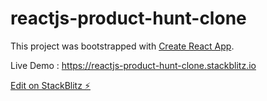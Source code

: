 # reactjs-product-hunt-clone

This project was bootstrapped with [Create React App](https://github.com/facebook/create-react-app).

Live Demo : https://reactjs-product-hunt-clone.stackblitz.io 

[Edit on StackBlitz ⚡️](https://stackblitz.com/edit/reactjs-product-hunt-clone)